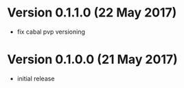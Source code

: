 # Version 0.1.1.0 (22 May 2017)
- fix cabal pvp versioning

# Version 0.1.0.0 (21 May 2017)
- initial release
